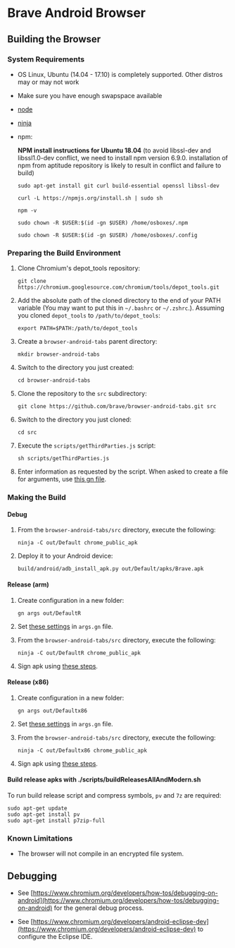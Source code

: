# Brave Android Browser

## Building the Browser

### System Requirements

- OS Linux, Ubuntu (14.04 - 17.10) is completely supported. Other distros may or may not work
- Make sure you have enough swapspace available
- [node](https://nodejs.org/)
- [ninja](https://ninja-build.org/)


- npm:

  **NPM install instructions for Ubuntu 18.04** (to avoid libssl-dev and libssl1.0-dev conflict, we need to install npm version 6.9.0. installation of npm from aptitude repository is likely to result in conflict and failure to build)

      sudo apt-get install git curl build-essential openssl libssl-dev

      curl -L https://npmjs.org/install.sh | sudo sh

      npm -v

      sudo chown -R $USER:$(id -gn $USER) /home/osboxes/.npm

      sudo chown -R $USER:$(id -gn $USER) /home/osboxes/.config


### Preparing the Build Environment

1. Clone Chromium's depot_tools repository:

   `git clone https://chromium.googlesource.com/chromium/tools/depot_tools.git`

2. Add the absolute path of the cloned directory to the end of your PATH variable (You may want to put this in `~/.bashrc` or `~/.zshrc`.). Assuming you cloned `depot_tools` to `/path/to/depot_tools`:

   `export PATH=$PATH:/path/to/depot_tools`

3. Create a `browser-android-tabs` parent directory:

   `mkdir browser-android-tabs`

4. Switch to the directory you just created:

   `cd browser-android-tabs`

5. Clone the repository to the `src` subdirectory:

   `git clone https://github.com/brave/browser-android-tabs.git src`

6. Switch to the directory you just cloned:

   `cd src`

7. Execute the `scripts/getThirdParties.js` script:

   `sh scripts/getThirdParties.js`

8. Enter information as requested by the script. When asked to create a file for arguments, use [this gn file](https://github.com/brave/browser-android-tabs/wiki/Sample-gn-file-for-debug).

### Making the Build

#### Debug

1. From the `browser-android-tabs/src` directory, execute the following:

   `ninja -C out/Default chrome_public_apk`

2. Deploy it to your Android device:

   `build/android/adb_install_apk.py out/Default/apks/Brave.apk`

#### Release (arm)

1. Create configuration in a new folder:

   `gn args out/DefaultR`
    
2. Set [these settings](https://github.com/brave/browser-android-tabs/wiki/Sample-gn-file-for-arm-release) in `args.gn` file.

3. From the `browser-android-tabs/src` directory, execute the following:

   `ninja -C out/DefaultR chrome_public_apk`

4. Sign apk using [these steps](https://github.com/brave/browser-android-tabs/wiki/Sign-in-an-apk).

#### Release (x86)

1. Create configuration in a new folder:

   `gn args out/Defaultx86`
    
2. Set [these settings](https://github.com/brave/browser-android-tabs/wiki/Sample-gn-file-for-x86-release) in `args.gn` file.

3. From the `browser-android-tabs/src` directory, execute the following:

   `ninja -C out/Defaultx86 chrome_public_apk`

4. Sign apk using [these steps](https://github.com/brave/browser-android-tabs/wiki/Sign-in-an-apk).

#### Build release apks with ./scripts/buildReleasesAllAndModern.sh
To run build release script and compress symbols, `pv` and `7z` are required:
```
sudo apt-get update
sudo apt-get install pv
sudo apt-get install p7zip-full
```

### Known Limitations

- The browser will not compile in an encrypted file system.

## Debugging

- See [https://www.chromium.org/developers/how-tos/debugging-on-android](https://www.chromium.org/developers/how-tos/debugging-on-android) for the general debug process.

- See [https://www.chromium.org/developers/android-eclipse-dev](https://www.chromium.org/developers/android-eclipse-dev) to configure the Eclipse IDE.
